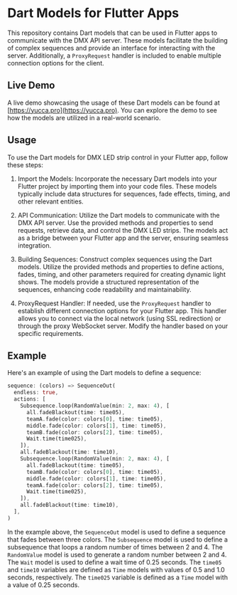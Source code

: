 # Dart Models for Flutter Apps

This repository contains Dart models that can be used in Flutter apps to communicate with the DMX API server. These models facilitate the building of complex sequences and provide an interface for interacting with the server. Additionally, a `ProxyRequest` handler is included to enable multiple connection options for the client.

## Live Demo

A live demo showcasing the usage of these Dart models can be found at [https://yucca.pro](https://yucca.pro). You can explore the demo to see how the models are utilized in a real-world scenario.

## Usage

To use the Dart models for DMX LED strip control in your Flutter app, follow these steps:

1. Import the Models: Incorporate the necessary Dart models into your Flutter project by importing them into your code files. These models typically include data structures for sequences, fade effects, timing, and other relevant entities.

2. API Communication: Utilize the Dart models to communicate with the DMX API server. Use the provided methods and properties to send requests, retrieve data, and control the DMX LED strips. The models act as a bridge between your Flutter app and the server, ensuring seamless integration.

3. Building Sequences: Construct complex sequences using the Dart models. Utilize the provided methods and properties to define actions, fades, timing, and other parameters required for creating dynamic light shows. The models provide a structured representation of the sequences, enhancing code readability and maintainability.

4. ProxyRequest Handler: If needed, use the `ProxyRequest` handler to establish different connection options for your Flutter app. This handler allows you to connect via the local network (using SSL redirection) or through the proxy WebSocket server. Modify the handler based on your specific requirements.

## Example

Here's an example of using the Dart models to define a sequence:

```dart
sequence: (colors) => SequenceOut(
  endless: true,
  actions: [
    Subsequence.loop(RandomValue(min: 2, max: 4), [
      all.fadeBlackout(time: time05),
      teamA.fade(color: colors[0], time: time05),
      middle.fade(color: colors[1], time: time05),
      teamB.fade(color: colors[2], time: time05),
      Wait.time(time025),
    ]),
    all.fadeBlackout(time: time10),
    Subsequence.loop(RandomValue(min: 2, max: 4), [
      all.fadeBlackout(time: time05),
      teamB.fade(color: colors[0], time: time05),
      middle.fade(color: colors[1], time: time05),
      teamA.fade(color: colors[2], time: time05),
      Wait.time(time025),
    ]),
    all.fadeBlackout(time: time10),
  ],
)
```

In the example above, the `SequenceOut` model is used to define a sequence that fades between three colors. The `Subsequence` model is used to define a subsequence that loops a random number of times between 2 and 4. The `RandomValue` model is used to generate a random number between 2 and 4. The `Wait` model is used to define a wait time of 0.25 seconds. The `time05` and `time10` variables are defined as `Time` models with values of 0.5 and 1.0 seconds, respectively. The `time025` variable is defined as a `Time` model with a value of 0.25 seconds.